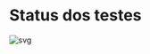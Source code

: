 # Status dos testes
![svg](http://3.142.157.80/webhook/sishard/test/svg/25-1-bcc/insper-classroom/25-1-sishard-bcc-Joao-Gabriel05)
